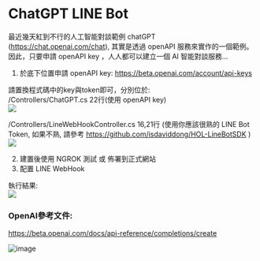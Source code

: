 ChatGPT LINE Bot
======
最近幾天紅到不行的人工智能對談範例 chatGPT (https://chat.openai.com/chat), 其實是透過 openAPI 服務來實作的一個範例。因此，只要申請 openAPI key ，人人都可以建立一個 AI 智能對談服務...

1. 於底下位置申請 openAPI key:
https://beta.openai.com/account/api-keys

請置換程式碼中的key與token即可，分別位於:  
/Controllers/ChatGPT.cs 22行(使用 openAPI key)  
![](https://i.imgur.com/N5k9bNt.png)

/Controllers/LineWebHookController.cs 16,21行 (使用你應該很熟的 LINE Bot Token, 如果不熟, 請參考 https://github.com/isdaviddong/HOL-LineBotSDK )  
![](https://i.imgur.com/mynmuCV.png)

2. 建置後使用 NGROK 測試 或 佈署到正式網站
3. 配置 LINE WebHook

執行結果:  
![](https://i.imgur.com/v6Shjgk.png)

### OpenAI參考文件:  
https://beta.openai.com/docs/api-reference/completions/create

![image](https://user-images.githubusercontent.com/72643996/229418773-7b4138e3-e846-47f7-8368-4cd162cc1b5e.png)


